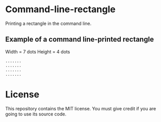 # Command-line-rectangle

Printing a rectangle in the command line.

## Example of a command line-printed rectangle

Width = 7 dots
Height = 4 dots

```
.......
.......
.......
.......
```

# License

This repository contains the MIT license. You must give credit if you are going to use its source code.
